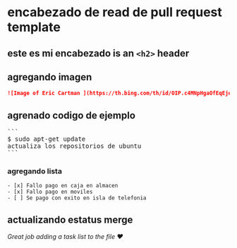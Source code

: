 # encabezado de read de pull request template
## este es mi encabezado is an `<h2>` header

## agregando imagen 

```md
![Image of Eric Cartman ](https://th.bing.com/th/id/OIP.c4MNpHgaOfEqEjejnMR_PwHaHp?rs=1&pid=ImgDetMain)
```

## agrenado codigo de ejemplo 

<pre>
```
$ sudo apt-get update 
actualiza los repositorios de ubuntu
```
</pre>

### agregando lista

```
- [x] Fallo pago en caja en almacen
- [x] Fallo pago en moviles
- [ ] Se pago con exito en isla de telefonia
```

## actualizando estatus merge 
_Great job adding a task list to the file :heart:_
